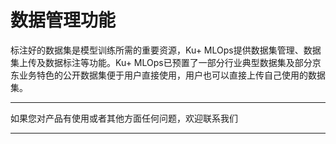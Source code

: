 # 数据管理功能

标注好的数据集是模型训练所需的重要资源，Ku+
MLOps提供数据集管理、数据集上传及数据标注等功能。Ku+
MLOps已预置了一部分行业典型数据集及部分京东业务特色的公开数据集便于用户直接使用，用户也可以直接上传自己使用的数据集。

---

如果您对产品有使用或者其他方面任何问题，欢迎联系我们

---
